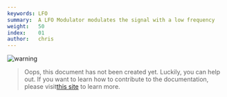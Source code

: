 ```yaml
---
keywords: LFO
summary:  A LFO Modulator modulates the signal with a low frequency
weight:   50
index:    01
author:   chris
---
```

![warning](/images/icon_warning:64px)  
> Oops, this document has not been created yet. Luckily, you can help out. If you want to learn how to contribute to the documentation, please visit[this site](glossary/contributing#contributing) to learn more.  
